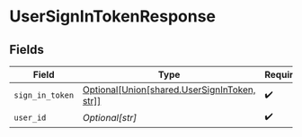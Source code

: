 # UserSignInTokenResponse


## Fields

| Field                                                                                                         | Type                                                                                                          | Required                                                                                                      | Description                                                                                                   |
| ------------------------------------------------------------------------------------------------------------- | ------------------------------------------------------------------------------------------------------------- | ------------------------------------------------------------------------------------------------------------- | ------------------------------------------------------------------------------------------------------------- |
| `sign_in_token`                                                                                               | [Optional[Union[shared.UserSignInToken, str]]](undefined/models/shared/usersignintokenresponsesignintoken.md) | :heavy_check_mark:                                                                                            | N/A                                                                                                           |
| `user_id`                                                                                                     | *Optional[str]*                                                                                               | :heavy_check_mark:                                                                                            | N/A                                                                                                           |
